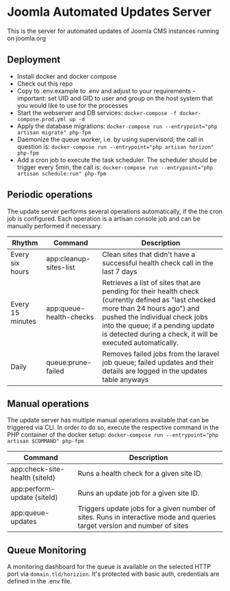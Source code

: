 # Joomla Automated Updates Server
This is the server for automated updates of Joomla CMS instances running on joomla.org

## Deployment
* Install docker and docker compose
* Check out this repo
* Copy to .env.example to .env and adjust to your requirements - important: set UID and GID to user and group on the host system that you would like to use for the processes
* Start the webserver and DB services:  `docker-compose -f docker-compose.prod.yml up -d` 
* Apply the database migrations: `docker-compose run --entrypoint="php artisan migrate" php-fpm`
* Daemonize the queue worker, i.e. by using supervisord; the call in question is: `docker-compose run --entrypoint="php artisan horizon" php-fpm`
* Add a cron job to execute the task scheduler. The scheduler should be trigger every 5min, the call is: `docker-compose run --entrypoint="php artisan schedule:run" php-fpm`

## Periodic operations
The update server performs several operations automatically, if the the cron job is configured. Each operation is a artisan console job and can be manually performed if necessary.

| Rhythm           | Command                  | Description                                                                                                                                                                                                                                                            |
|------------------|--------------------------|------------------------------------------------------------------------------------------------------------------------------------------------------------------------------------------------------------------------------------------------------------------------|
| Every six hours  | app:cleanup-sites-list   | Clean sites that didn't have a successful health check call in the last 7 days                                                                                                                                                                                         |
| Every 15 minutes | app:queue-health-checks  | Retrieves a list of sites that are pending for their health check (currently defined as "last checked more than 24 hours ago") and pushed the individual check jobs into the queue; if a pending update is detected during a check, it will be executed automatically. |
| Daily            | queue:prune-failed       | Removes failed jobs from the laravel job queue; failed updates and their details are logged in the updates table anyways                                                                                                                                               |

## Manual operations
The update server has multiple manual operations available that can be triggered via CLI. In order to do so, execute the respective command in the PHP container of the docker setup:
`docker-compose run --entrypoint="php artisan $COMMAND" php-fpm`

| Command                        | Description                                                                                                               |
|--------------------------------|---------------------------------------------------------------------------------------------------------------------------|
| app:check-site-health {siteId} | Runs a health check for a given site ID.                                                                                  |
| app:perform-update {siteId}    | Runs an update job for a given site ID.                                                                                   |
| app:queue-updates              | Triggers update jobs for a given number of sites. Runs in interactive mode and queries target version and number of sites |

## Queue Monitoring
A monitoring dashboard for the queue is available on the selected HTTP port via `domain.tld/horizion`. It's protected with basic auth, credentials are defined in the .env file.
